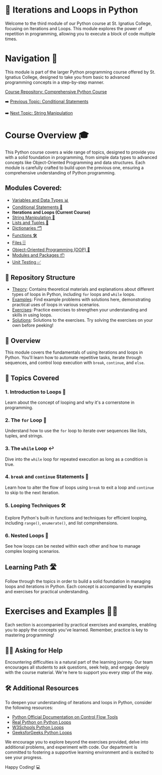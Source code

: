 # 📘 Iterations and Loops in Python

Welcome to the third module of our Python course at St. Ignatius College, focusing on Iterations and Loops. This module explores the power of repetition in programming, allowing you to execute a block of code multiple times.

# Navigation 🧭

This module is part of the larger Python programming course offered by St. Ignatius College, designed to take you from basic to advanced programming concepts in a step-by-step manner. 

[Course Repository: Comprehensive Python Course](https://github.com/YuriODev/St-Ignatius-Python-Course)

➡️ [Previous Topic: Conditional Statements](https://github.com/YuriODev/python-st-ignatius-02-simple-conditional-statements/blob/main/README.md)

➡️ [Next Topic: String Manipulation](https://github.com/YuriODev/python-st-ignatius-04-string-manipulation/blob/main/README.md)


# Course Overview 🎓

This Python course covers a wide range of topics, designed to provide you with a solid foundation in programming, from simple data types to advanced concepts like Object-Oriented Programming and data structures. Each module is carefully crafted to build upon the previous one, ensuring a comprehensive understanding of Python programming.

## Modules Covered:
- [Variables and Data Types 📊](https://github.com/YuriODev/python-st-ignatius-01-simple-data-types/blob/main/README.md) 
- [Conditional Statements 🔀](https://github.com/YuriODev/python-st-ignatius-02-simple-conditional-statements/blob/main/README.md)
- **Iterations and Loops (Current Course)**
- [String Manipulation 🧵](https://github.com/YuriODev/python-st-ignatius-04-string-manipulation/blob/main/README.md)
- [Lists and Tuples 📝](https://github.com/YuriODev/python-st-ignatius-05-lists-in-python/blob/main/README.md)
- [Dictionaries 🗂](https://github.com/YuriODev/python-st-ignatius-06-mastering-dictionaries/blob/main/README.md)
- [Functions 🛠](https://github.com/YuriODev/python-st-ignatius-07-functions-in-python/blob/main/README.md)
- [Files 🗄](https://github.com/YuriODev/python-st-ignatius-08-files-in-python/blob/main/README.md)
- [Object-Oriented Programming (OOP) 🤖](https://github.com/YuriODev/python-st-ignatius-09-oop/blob/main/README.md)
- [Modules and Packages 📦](https://github.com/YuriODev/python-st-ignatius-10-modules-and-packages/blob/main/README.md)
- [Unit Testing ✅](https://github.com/YuriODev/python-st-ignatius-11-unit-testing/blob/main/README.md)

## 📂 Repository Structure

- [Theory](./theory): Contains theoretical materials and explanations about different types of loops in Python, including `for` loops and `while` loops.
- [Examples](./examples): Find example problems with solutions here, demonstrating practical uses of loops in various scenarios.
- [Exercises](./exercises): Practice exercises to strengthen your understanding and skills in using loops.
- [Solutions](./solutions): Solutions to the exercises. Try solving the exercises on your own before peeking!

## 📝 Overview

This module covers the fundamentals of using iterations and loops in Python. You'll learn how to automate repetitive tasks, iterate through sequences, and control loop execution with `break`, `continue`, and `else`.

## 🧩 Topics Covered

### 1. Introduction to Loops 🎢

Learn about the concept of looping and why it's a cornerstone in programming.

### 2. The `for` Loop 🔁

Understand how to use the `for` loop to iterate over sequences like lists, tuples, and strings.

### 3. The `while` Loop ↩️

Dive into the `while` loop for repeated execution as long as a condition is true.

### 4. `break` and `continue` Statements 🚦

Learn how to alter the flow of loops using `break` to exit a loop and `continue` to skip to the next iteration.

### 5. Looping Techniques 🛠️

Explore Python's built-in functions and techniques for efficient looping, including `range()`, `enumerate()`, and list comprehensions.

### 6. Nested Loops 🍱

See how loops can be nested within each other and how to manage complex looping scenarios.

## Learning Path 🛣️

Follow through the topics in order to build a solid foundation in managing loops and iterations in Python. Each concept is accompanied by examples and exercises for practical understanding.

# Exercises and Examples 🏋️‍♂️

Each section is accompanied by practical exercises and examples, enabling you to apply the concepts you've learned. Remember, practice is key to mastering programming!

## 🙋‍♂️ Asking for Help

Encountering difficulties is a natural part of the learning journey. Our team encourages all students to ask questions, seek help, and engage deeply with the course material. We're here to support you every step of the way.

## 🛠 Additional Resources

To deepen your understanding of iterations and loops in Python, consider the following resources:

- [Python Official Documentation on Control Flow Tools](https://docs.python.org/3/tutorial/controlflow.html)
- [Real Python on Python Loops](https://realpython.com/python-for-loop/)
- [W3Schools Python Loops](https://www.w3schools.com/python/python_for_loops.asp)
- [GeeksforGeeks Python Loops](https://www.geeksforgeeks.org/loops-in-python/)

We encourage you to explore beyond the exercises provided, delve into additional problems, and experiment with code. Our department is committed to fostering a supportive learning environment and is excited to see your progress.

Happy Coding! 💻
